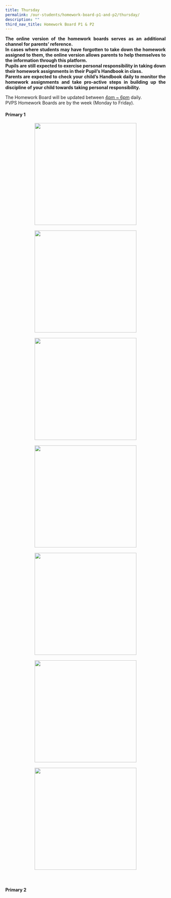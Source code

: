 ```yaml
---
title: Thursday
permalink: /our-students/homework-board-p1-and-p2/thursday/
description: ""
third_nav_title: Homework Board P1 & P2
---
```

<p align="justify"><b>The online version of the homework boards serves as an additional channel for parents’ reference.<br>
In cases where students may have forgotten to take down the homework assigned to them, the online version allows parents to help themselves to the information through this platform.<br>
Pupils are still expected to exercise personal responsibility in taking down their homework assignments in their Pupil’s Handbook in class.<br>
Parents are expected to check your child’s Handbook daily to monitor the homework assignments and take pro-active steps in building up the discipline of your child towards taking personal responsibility.</b></p>
The Homework Board will be updated between <u>4pm ~ 6pm</u> daily. <br>
PVPS Homework Boards are by the week (Monday to Friday).

#### Primary 1

<p></p><div class="separator" style="clear: both; text-align: center;"><a href="https://blogger.googleusercontent.com/img/b/R29vZ2xl/AVvXsEjgxEELFtTaaQaM7WI2b_dxmLYpdgG4efaboc6IyPDvcjfubhvu7AOXCgSl2z3_mRcHF0m52Of-PebHIBtaOgjdERfrGH6tiUPptFTlWoCBgOgDoIait9g8U2WWyWKoz3dIq8oF86iuoP5r75erHw3DJ87ZQHEnpaKq7IOPyTNMTXPJBo7JgAOfOuFU/s1600/7.%201G.jpeg" style="margin-left: 1em; margin-right: 1em;"><img border="0" data-original-height="1600" data-original-width="1600" height="320" src="https://blogger.googleusercontent.com/img/b/R29vZ2xl/AVvXsEjgxEELFtTaaQaM7WI2b_dxmLYpdgG4efaboc6IyPDvcjfubhvu7AOXCgSl2z3_mRcHF0m52Of-PebHIBtaOgjdERfrGH6tiUPptFTlWoCBgOgDoIait9g8U2WWyWKoz3dIq8oF86iuoP5r75erHw3DJ87ZQHEnpaKq7IOPyTNMTXPJBo7JgAOfOuFU/s320/7.%201G.jpeg" width="320"></a></div><br><div class="separator" style="clear: both; text-align: center;"><a href="https://blogger.googleusercontent.com/img/b/R29vZ2xl/AVvXsEiBOV_zMHNC_10b-V7oqQuYqTxIXMcsVYfqJeE_9J0d2ex6q1RyMOLwxmFVFUuQAi9dTvPXrRYXjaMIpd7Re7vQM0bCLk4_iq_pfV_NYxA6kvbxFMxIagv5JkFr4vUIOSuRnmPCy2rGgzOUAuw0wcKScTns0-uhSxmaxgP3fIzQzQ6rKS52ukH_5TGt/s1600/1.%201R1.jpeg" style="margin-left: 1em; margin-right: 1em;"><img border="0" data-original-height="1600" data-original-width="1600" height="320" src="https://blogger.googleusercontent.com/img/b/R29vZ2xl/AVvXsEiBOV_zMHNC_10b-V7oqQuYqTxIXMcsVYfqJeE_9J0d2ex6q1RyMOLwxmFVFUuQAi9dTvPXrRYXjaMIpd7Re7vQM0bCLk4_iq_pfV_NYxA6kvbxFMxIagv5JkFr4vUIOSuRnmPCy2rGgzOUAuw0wcKScTns0-uhSxmaxgP3fIzQzQ6rKS52ukH_5TGt/s320/1.%201R1.jpeg" width="320"></a></div><br><div class="separator" style="clear: both; text-align: center;"><a href="https://blogger.googleusercontent.com/img/b/R29vZ2xl/AVvXsEg-jXv1mI4QmF8LtJzXhb4gj8MVMlZWP-ZNjYEzwMerMAbUChp1p5MnuererLgzpWDYfJD9t97kgFEPGqS7q5gNoScwtJWcEB1T44qoSty-k59A-OnUNpZ_GHoNmyR9DEkjcomvpNDnwZlqQOfoSBZDsMnT9zJWrQh4UCp7MJo7GrPpglEUdMZyWWcI/s1600/2.%201R2.jpeg" style="margin-left: 1em; margin-right: 1em;"><img border="0" data-original-height="1600" data-original-width="1600" height="320" src="https://blogger.googleusercontent.com/img/b/R29vZ2xl/AVvXsEg-jXv1mI4QmF8LtJzXhb4gj8MVMlZWP-ZNjYEzwMerMAbUChp1p5MnuererLgzpWDYfJD9t97kgFEPGqS7q5gNoScwtJWcEB1T44qoSty-k59A-OnUNpZ_GHoNmyR9DEkjcomvpNDnwZlqQOfoSBZDsMnT9zJWrQh4UCp7MJo7GrPpglEUdMZyWWcI/s320/2.%201R2.jpeg" width="320"></a></div><br><div class="separator" style="clear: both; text-align: center;"><a href="https://blogger.googleusercontent.com/img/b/R29vZ2xl/AVvXsEiDm5hJrLeIZIQTBUd-aZidVPjohRDH3PSMJtrcCfKaE-IAgQzI3eeB8tOczUGwjzIpCh7AW_eZ_JzfblncIAslmiGLPSiQojsKRhBSlYR9yVjF_2I3kAgci_2cMMgREfUK1wDDhWxnniep_u7Y5FSMe47kAauBhCxb8YD7OlaxPD8aZ_53Mz-xjIhQ/s1600/3.1R3.jpeg" style="margin-left: 1em; margin-right: 1em;"><img border="0" data-original-height="1600" data-original-width="1600" height="320" src="https://blogger.googleusercontent.com/img/b/R29vZ2xl/AVvXsEiDm5hJrLeIZIQTBUd-aZidVPjohRDH3PSMJtrcCfKaE-IAgQzI3eeB8tOczUGwjzIpCh7AW_eZ_JzfblncIAslmiGLPSiQojsKRhBSlYR9yVjF_2I3kAgci_2cMMgREfUK1wDDhWxnniep_u7Y5FSMe47kAauBhCxb8YD7OlaxPD8aZ_53Mz-xjIhQ/s320/3.1R3.jpeg" width="320"></a></div><br><div class="separator" style="clear: both; text-align: center;"><a href="https://blogger.googleusercontent.com/img/b/R29vZ2xl/AVvXsEhKMgFoZIJ-w5ljBXeNTNJpELw9_AnrAhMMW2hJYaw8QEYv-DmmhsrVDYz_J55lkXM7h2gbV8oXLepJZpy4NDBZ-fdL-Za74jGrup7fKV4ghsVlEq7oznsjl6PqabRijqVM8otb7Sr1Ma052LIzfPc2fsOtwAuVWtE3PWrVgSJgKJmj30fh24wk14TV/s1600/4.%201i.jpeg" style="margin-left: 1em; margin-right: 1em;"><img border="0" data-original-height="1600" data-original-width="1600" height="320" src="https://blogger.googleusercontent.com/img/b/R29vZ2xl/AVvXsEhKMgFoZIJ-w5ljBXeNTNJpELw9_AnrAhMMW2hJYaw8QEYv-DmmhsrVDYz_J55lkXM7h2gbV8oXLepJZpy4NDBZ-fdL-Za74jGrup7fKV4ghsVlEq7oznsjl6PqabRijqVM8otb7Sr1Ma052LIzfPc2fsOtwAuVWtE3PWrVgSJgKJmj30fh24wk14TV/s320/4.%201i.jpeg" width="320"></a></div><br><div class="separator" style="clear: both; text-align: center;"><a href="https://blogger.googleusercontent.com/img/b/R29vZ2xl/AVvXsEhAUjtxbYdkKY1QCKwLk0KgaWtct1CckA0UDJNSUGQ2jl088OnI2rKosDw4oULdy4hexijTReRd2IzG9lQhy6qz64dWKGEDHLk7AfEgG52ulYBvS2agZOmoXsC22sInmCxlTaQJwnoI_bDQQY9qLvS7mLv5Mz7Uy5yavcx6Myn93vugfgac02vKp6ky/s1600/5.%201C.jpeg" style="margin-left: 1em; margin-right: 1em;"><img border="0" data-original-height="1600" data-original-width="1600" height="320" src="https://blogger.googleusercontent.com/img/b/R29vZ2xl/AVvXsEhAUjtxbYdkKY1QCKwLk0KgaWtct1CckA0UDJNSUGQ2jl088OnI2rKosDw4oULdy4hexijTReRd2IzG9lQhy6qz64dWKGEDHLk7AfEgG52ulYBvS2agZOmoXsC22sInmCxlTaQJwnoI_bDQQY9qLvS7mLv5Mz7Uy5yavcx6Myn93vugfgac02vKp6ky/s320/5.%201C.jpeg" width="320"></a></div><br><div class="separator" style="clear: both; text-align: center;"><a href="https://blogger.googleusercontent.com/img/b/R29vZ2xl/AVvXsEhwsk6XECs56u_YzfP-ZrMkZViCrbr1LcZRsoy5OQjDiRKFAvj6PrlYBaTR9_3sQ__D4nyWf7PBgFzwqaNyVLJyu6k5lKranKwzmdjAFmH-JLa42vN9OcrHFLb5GEEnHpeH3g-LNEaGJq5QhLjbfTb0WCjKVaFW1Pl1wwLSWelsJSk2RSNEc98IxrLg/s1600/6.%201H.jpeg" style="margin-left: 1em; margin-right: 1em;"><img border="0" data-original-height="1600" data-original-width="1600" height="320" src="https://blogger.googleusercontent.com/img/b/R29vZ2xl/AVvXsEhwsk6XECs56u_YzfP-ZrMkZViCrbr1LcZRsoy5OQjDiRKFAvj6PrlYBaTR9_3sQ__D4nyWf7PBgFzwqaNyVLJyu6k5lKranKwzmdjAFmH-JLa42vN9OcrHFLb5GEEnHpeH3g-LNEaGJq5QhLjbfTb0WCjKVaFW1Pl1wwLSWelsJSk2RSNEc98IxrLg/s320/6.%201H.jpeg" width="320"></a></div><br>&nbsp;<p></p>

#### Primary 2

